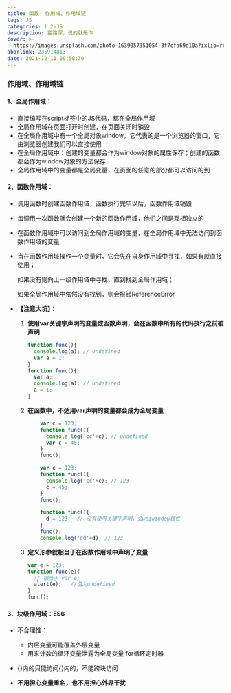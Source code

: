 ```yaml
---
title: 函数- 作用域、作用域链
tags: JS
categories: 1.2-JS
description: 套路深，说的就是你
cover: >-
  https://images.unsplash.com/photo-1639057351054-3f7cfa69d10a?ixlib=rb-1.2.1&ixid=MnwxMjA3fDB8MHxlZGl0b3JpYWwtZmVlZHwxMDJ8fHxlbnwwfHx8fA%3D%3D&auto=format&fit=crop&w=500&q=60
abbrlink: 235914813
date: 2021-12-11 00:50:30
---
```


### 作用域、作用域链              ###

#### 1、全局作用域： ####

* 直接编写在script标签中的JS代码，都在全局作用域
* 全局作用域在页面打开时创建，在页面关闭时销毁
* 在全局作用域中有一个全局对象window，它代表的是一个浏览器的窗口，它由浏览器创建我们可以直接使用
* 在全局作用域中：创建的变量都会作为window对象的属性保存；创建的函数都会作为window对象的方法保存
* 全局作用域中的变量都是全局变量，在页面的任意的部分都可以访问的到

#### 2、函数作用域： ####

* 调用函数时创建函数作用域，函数执行完毕以后，函数作用域销毁

* 每调用一次函数就会创建一个新的函数作用域，他们之间是互相独立的

* 在函数作用域中可以访问到全局作用域的变量，在全局作用域中无法访问到函数作用域的变量

* 当在函数作用域操作一个变量时，它会先在自身作用域中寻找，如果有就直接使用；

  如果没有则向上一级作用域中寻找，直到找到全局作用域；

  如果全局作用域中依然没有找到，则会报错ReferenceError

* **【注意大坑】：**

  1. **使用var关键字声明的变量或函数声明，会在函数中所有的代码执行之前被声明**

     ```js
     function func(){
       console.log(a); // undefined
       var a = 1;
     }
     function func(){
       var a;
       console.log(a); // undefined
       a = 1;
     }
     ```

  2. **在函数中，不适用var声明的变量都会成为全局变量**

     ```js
         var c = 123;
         function func(){
           console.log('cc'+c); // undefined
           var c = 45;
         }
         func();
     ```

     ```js
         var c = 123;
         function func(){
           console.log('cc'+c); // 123
           c = 45;
         }
         func();
     ```

     ```js
         function func(){
           d = 123;  // 没有使用关键字声明，会weiwindow属性
         }
         func();
         console.log('dd'+d); // 123
     ```

  3. **定义形参就相当于在函数作用域中声明了变量**

     ```js
     var e = 123;
     function func(e){
       // 相当于 var e;
       alert(e);   //值为undefined
     }
     func();
     ```

#### 3、块级作用域：ES6 ####

* 不合理性：
  * 内层变量可能覆盖外层变量
  * 用来计数的循环变量泄露为全局变量    for循环定时器

* {}内的只能访问{}内的，不能跨块访问
* **不用担心变量重名，也不用担心外界干扰**
